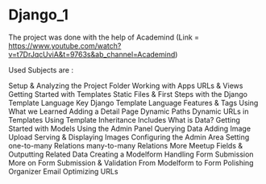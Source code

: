 # Django_1

The project was done with the help of Academind 
(Link = https://www.youtube.com/watch?v=t7DrJqcUviA&t=9763s&ab_channel=Academind)

Used Subjects are :

  Setup & Analyzing the Project Folder
  Working with Apps 
  URLs & Views 
  Getting Started with Templates 
  Static Files & First Steps with the Django Template Language 
  Key Django Template Language Features & Tags 
  Using What we Learned 
  Adding a Detail Page 
  Dynamic Paths 
  Dynamic URLs in Templates 
  Using Template Inheritance
  Includes 
  What is Data? 
  Getting Started with Models 
  Using the Admin Panel
  Querying Data 
  Adding Image Upload 
  Serving & Displaying Images 
  Configuring the Admin Area 
  Setting one-to-many Relations
  many-to-many Relations 
  More Meetup Fields & Outputting Related Data 
  Creating a Modelform 
  Handling Form Submission 
  More on Form Submission & Validation 
  From Modelform to Form 
  Polishing Organizer Email
  Optimizing URLs 
